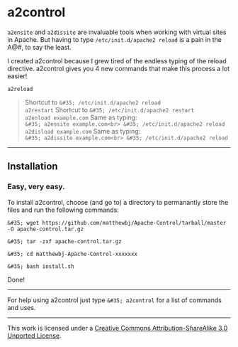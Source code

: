# a2control

`a2ensite` and `a2dissite` are invaluable tools when working with virtual sites in Apache. But having to type `/etc/init.d/apache2 reload` is a pain in the A@#, to say the least.

I created a2control because I grew tired of the endless typing of the reload directive. a2control gives you 4 new commands that make this process a lot easier!

`a2reload` 
> Shortcut to `&#35; /etc/init.d/apache2 reload`  
`a2restart` 
> Shortcut to `&#35; /etc/init.d/apache2 restart`  
`a2enload example.com` 
> Same as typing:  
> `&#35; a2ensite example.com<br>
  &#35; /etc/init.d/apache2 reload`   
`a2disload example.com` 
> Same as typing:  
> `&#35; a2dissite example.com<br>
  &#35; /etc/init.d/apache2 reload` 
* * *

## Installation

### Easy, very easy.

To install a2control, choose (and go to) a directory to permanantly store the files and run the following commands:

`&#35; wget https://github.com/matthewbj/Apache-Control/tarball/master -O apache-control.tar.gz`

`&#35; tar -zxf apache-control.tar.gz`

`&#35; cd matthewbj-Apache-Control-xxxxxxx`

`&#35; bash install.sh`

Done!

* * *

For help using a2control just type `&#35; a2control` for a list of commands and uses.

* * *

This work is licensed under a [Creative Commons Attribution-ShareAlike 3.0 Unported License][1].

 [1]: http://creativecommons.org/licenses/by-sa/3.0/
 